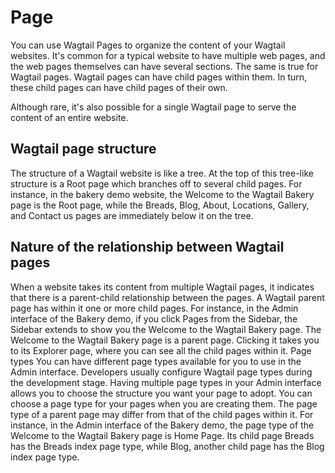 # Page
You can use Wagtail Pages to organize the content of your Wagtail websites. It's common for a typical website to have multiple web pages, and the web pages themselves can have several sections. The same is true for Wagtail pages. Wagtail pages can have child pages within them. In turn, these child pages can have child pages of their own.

Although rare, it's also possible for a single Wagtail page to serve the content of an entire website. 

## Wagtail page structure
The structure of a Wagtail website is like a tree. At the top of this tree-like structure is a Root page which branches off to several child pages. For instance, in the bakery demo website, the Welcome to  the Wagtail Bakery page is the Root page, while the Breads, Blog, About, Locations, Gallery, and Contact us pages are immediately below it on the tree.

## Nature of the relationship between Wagtail pages
When a website takes its content from multiple Wagtail pages, it indicates that there is a parent-child relationship between the pages. A Wagtail parent page has within it one or more child pages. For instance, in the Admin interface of the Bakery demo, if you click Pages from the Sidebar, the Sidebar extends to show you the Welcome to the Wagtail Bakery page. The Welcome to the Wagtail Bakery page is a parent page. Clicking it takes you to its Explorer page, where you can see all the child pages within it.
Page types
You can have different page types available for you to use in the Admin interface. Developers usually configure Wagtail page types during the development stage. 
Having multiple page types in your Admin interface allows you to choose the structure you want your page to adopt. You can choose a page type for your pages when you are creating them.
The page type of a parent page may differ from that of the child pages within it. For instance, in the Admin interface of the Bakery demo, the page type of the Welcome to the Wagtail Bakery page is Home Page. Its child page Breads has the Breads index page type, while Blog, another child page has the Blog index page type.



